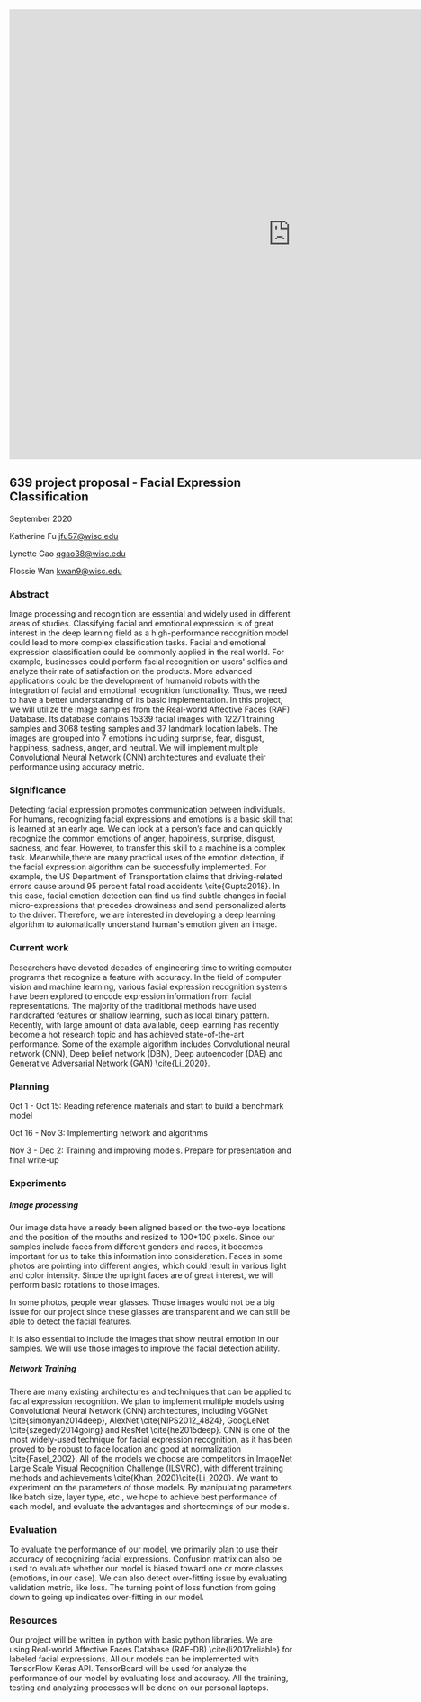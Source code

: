 <embed src="https://drive.google.com/file/d/1PAvDfMRERImOBoH-00EgHhBdd-seZj3g/view?usp=sharing" width="1000px" height="800px" toolbar=0/>



## 639 project proposal - Facial Expression Classification

September 2020

Katherine Fu jfu57@wisc.edu

Lynette Gao qgao38@wisc.edu

Flossie Wan kwan9@wisc.edu

### Abstract

Image processing and recognition are essential and widely used in different areas of studies. Classifying facial and emotional expression is of great interest in the deep learning field as a high-performance recognition model could lead to more complex classification tasks. Facial and emotional expression classification could be commonly applied in the real world. For example, businesses could perform facial recognition on users' selfies and analyze their rate of satisfaction on the products. More advanced applications could be the development of humanoid robots with the integration of facial and emotional recognition functionality. Thus, we need to have a better understanding of its basic implementation. In this project, we will utilize the image samples from the Real-world Affective Faces (RAF) Database. Its database contains 15339 facial images with 12271 training samples and 3068 testing samples and 37 landmark location labels. The images are grouped into 7 emotions including surprise, fear, disgust, happiness, sadness, anger, and neutral. We will implement multiple Convolutional Neural Network (CNN) architectures and evaluate their performance using accuracy metric.  

### Significance
Detecting facial expression promotes communication between individuals. For humans, recognizing facial expressions and emotions is a basic skill that is learned at an early age. We can look at a person’s face and can quickly recognize the common emotions of anger, happiness, surprise, disgust, sadness, and fear. However, to transfer this skill to a machine is a complex task. Meanwhile,there are many practical uses of the emotion detection, if the facial expression algorithm can be successfully implemented. For example, the US Department of Transportation claims that driving-related errors cause around 95 percent fatal road accidents \cite{Gupta2018}. In this case, facial emotion detection can find us find subtle changes in facial micro-expressions that precedes drowsiness and send personalized alerts to the driver. Therefore, we are interested in developing a deep learning algorithm to automatically understand human's emotion given an image.

### Current work
Researchers have devoted decades of engineering time to writing computer programs that recognize a feature with accuracy. In the field of computer vision and machine learning, various facial expression recognition  systems have been explored to encode expression information from facial representations. The majority of the traditional methods have used handcrafted features or shallow learning, such as local binary pattern. Recently, with large amount of data available, deep learning has recently become a hot research topic and has achieved state-of-the-art performance. Some of the example algorithm includes Convolutional neural network (CNN), Deep belief network (DBN), Deep autoencoder (DAE) and Generative Adversarial Network (GAN) \cite{Li_2020}.

### Planning
Oct 1 - Oct 15:  Reading reference materials and start to build a benchmark model 

Oct 16 - Nov 3: Implementing network and algorithms

Nov 3 - Dec 2: Training and improving models. Prepare for presentation and final write-up

### Experiments
##### Image processing
Our image data have already been aligned based on the two-eye locations and the position of the mouths and resized to 100*100 pixels. Since our samples include faces from different genders and races, it becomes important for us to take this information into consideration. Faces in some photos are pointing into different angles, which could result in various light and color intensity. Since the upright faces are of great interest, we will perform basic rotations to those images. 

In some photos, people wear glasses. Those images would not be a big issue for our project since these glasses are transparent and we can still be able to detect the facial features. 

It is also essential to include the images that show neutral emotion in our samples. We will use those images to improve the facial detection ability.

##### Network Training
There are many existing architectures and techniques that can be applied to facial expression recognition. We plan to implement multiple models using Convolutional Neural Network (CNN) architectures, including VGGNet \cite{simonyan2014deep}, AlexNet \cite{NIPS2012_4824}, GoogLeNet \cite{szegedy2014going} and ResNet \cite{he2015deep}. CNN is one of the most widely-used technique for facial expression recognition, as it has been proved to be robust to face location and good at normalization \cite{Fasel_2002}. All of the models we choose are competitors in ImageNet Large Scale Visual Recognition Challenge (ILSVRC), with different training methods and achievements \cite{Khan_2020}\cite{Li_2020}. We want to experiment on the parameters of those models. By manipulating parameters like batch size, layer type, etc., we hope to achieve best performance of each model, and evaluate the advantages and shortcomings of our models.

### Evaluation
To evaluate the performance of our model, we primarily plan to use their accuracy of recognizing facial expressions.  Confusion matrix can also be used to evaluate whether our model is biased toward one or more classes (emotions, in our case). We can also detect over-fitting issue by evaluating validation metric, like loss. The turning point of loss function from going down to going up indicates over-fitting in our model.

### Resources
Our project will be written in python with basic python libraries. We are using Real-world Affective Faces Database (RAF-DB) \cite{li2017reliable} for labeled facial expressions. All our models can be implemented with TensorFlow Keras API. TensorBoard will be used for analyze the performance of our model by evaluating loss and accuracy. All the training, testing and analyzing processes will be done on our personal laptops.
